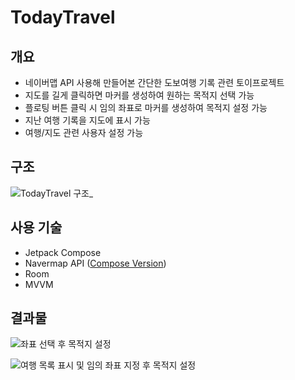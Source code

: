 # TodayTravel
## 개요
  - 네이버맵 API 사용해 만들어본 간단한 도보여행 기록 관련 토이프로젝트
  - 지도를 길게 클릭하면 마커를 생성하여 원하는 목적지 선택 가능
  - 플로팅 버튼 클릭 시 임의 좌표로 마커를 생성하여 목적지 설정 가능
  - 지난 여행 기록을 지도에 표시 가능
  - 여행/지도 관련 사용자 설정 가능

## 구조
![TodayTravel 구조_](https://github.com/IIEPISODEII/TodayTravel/assets/60639734/b05cf433-da65-42bd-b9a0-4a63d6a5585a)

## 사용 기술
  - Jetpack Compose
  - Navermap API (<A href = "https://github.com/fornewid/naver-map-compose" target = "" >Compose Version</A>)
  - Room
  - MVVM

## 결과물
![좌표 선택 후 목적지 설정](https://github.com/IIEPISODEII/TodayTravel/assets/60639734/b8f1934c-cf99-4da1-a782-ffebe4849ef0)

![여행 목록 표시 및 임의 좌표 지정 후 목적지 설정](https://github.com/IIEPISODEII/TodayTravel/assets/60639734/58381cd2-f2cd-447e-931f-c4daef43e41e)
